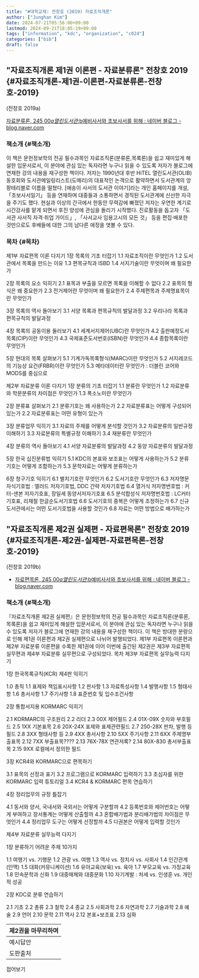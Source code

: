 ```yaml
---
title: "#대학교재: 전창호 (2019) 자료조직개론"
author: ["Junghan Kim"]
date: 2024-07-21T05:56:00+09:00
lastmod: 2024-09-21T18:05:19+09:00
tags: ["information", "kdc", "organization", "c024"]
categories: ["bib"]
draft: false
---
```


## "자료조직개론 제1권 이론편 - 자료분류론" 전창호 2019 {#자료조직개론-제1권-이론편-자료분류론-전창호-2019}

(전창호 2019a)

[자료분류론, 245 00$a열린도서관 :$b예비사서와 초보사서를 위해 : 네이버 블로그 - blog.naver.com](https://blog.naver.com/PostList.naver?blogId=chjeon&from=postList&categoryNo=40)


### 책소개 {#책소개}

이 책은 문헌정보학의 전공 필수과목인 자료조직론(분류론,목록론)을 쉽고 재미있게 해설한 입문서로서, 이 분야에 관심 있는 독자라면 누구나 읽을 수 있도록 저자가 블로그에 연재한 강의 내용을 재구성한 책이다. 저자는 1990년대 후반 HiTEL 열린도서관(OLIB) 동호회와 도서관메일링리스트(도메리)의 대표적인 논객으로 활약하면서 도서관계의 앙팡테리블로 이름을 떨쳤다. [애송이 사서의 도서관 이야기]라는 개인 홈페이지를 개설, 「초보사서일기」 등을 연재하며 대중들과 소통하면서 경직된 도서관계에 신선한 자극을 주기도 했다. 현실과 이상의 간극에서 한동안 무력감에 빠졌던 저자는 우연한 계기로 시간강사를 맡게 되면서 후진 양성에 관심을 돌리기 시작했다. 진로활동을 돕고자 「도서관 사서직 자격·취업 가이드」, 「사서교사 임용고시의 모든 것」 등을 편집·배포한 것만으로도 후배들에 대한 그의 남다른 애정을 엿볼 수 있다.


### 목차 {#목차}

제1부 자료편목 이론 다지기 1장 목록의 기초 터잡기 1.1 자료조직이란 무엇인가 1.2 도서관에서 목록을 만드는 이유 1.3 편목규칙과 ISBD 1.4 서지기술이란 무엇이며 왜 필요한가

2장 목록의 요소 익히기 2.1 표목과 부출을 모르면 목록을 이해할 수 없다 2.2 표목의 형식은 왜 중요한가 2.3 전거제어란 무엇이며 왜 필요한가 2.4 주제편목과 주제명표목이란 무엇인가

3장 목록의 역사 돌아보기 3.1 서양 목록과 편목규칙의 발달과정 3.2 우리나라 목록과 편목규칙의 발달과정

4장 목록의 공동이용 둘러보기 4.1 세계서지제어(UBC)란 무엇인가 4.2 출판예정도서목록(CIP)이란 무엇인가 4.3 국제표준도서번호(ISBN)란 무엇인가 4.4 종합목록이란 무엇인가

5장 현대의 목록 살펴보기 5.1 기계가독목록형식(MARC)이란 무엇인가 5.2 서지레코드의 기능상 요건(FRBR)이란 무엇인가 5.3 메타데이터란 무엇인가 : 더블린 코어와 MODS를 중심으로

제2부 자료분류 이론 다지기 1장 분류의 기초 터잡기 1.1 분류란 무엇인가 1.2 자료분류와 학문분류의 차이점은 무엇인가 1.3 폭소노미란 무엇인가

2장 분류표 살펴보기 2.1 분류기호는 왜 사용하는가 2.2 자료분류표는 어떻게 구성되어 있는가 2.2 자료분류표는 어떤 유형이 있는가

3장 분류업무 익히기 3.1 자료의 주제를 어떻게 분석할 것인가 3.2 자료분류의 일반규정 이해하기 3.3 자료분류의 특별규정 이해하기 3.4 재분류란 무엇인가

4장 분류의 역사 돌아보기 4.1 서양 자료분류의 발달과정 4.2 동양 자료분류의 발달과정

5장 한국 십진분류법 익히기 5.1 KDC의 본표와 보조표는 어떻게 사용하는가 5.2 분류기호는 어떻게 조합하는가 5.3 문학자료는 어떻게 분류하는가

6장 청구기호 익히기 6.1 별치기호란 무엇인가 6.2 도서기호란 무엇인가 6.3 저자명문자식기호법 : 엘러드 저자기호법, DDC 간략 저자기호법 6.4 열거식 저자명번호법 : 커터-샌본 저자기호표, 장일세 동양서저자기호표 6.5 분석합성식 저자명번호법 : LC커터기호표, 리재철 한글순도서기호법 6.6 도서기호의 중복은 어떻게 조정하는가 6.7 신규 도서관에서는 어떤 도서기호법을 사용할 것인가 6.8 자료는 어떤 방법으로 배가하는가


## "자료조직개론 제2권 실제편 - 자료편목론" 전창호 2019 {#자료조직개론-제2권-실제편-자료편목론-전창호-2019}

(전창호 2019b)

-   [자료편목론, 245 00$a열린도서관 :$b예비사서와 초보사서를 위해 : 네이버 블로그 - blog.naver.com](https://blog.naver.com/PostList.naver?blogId=chjeon&from=postList&categoryNo=39)


### 책소개 {#책소개}

『자료조직개론 제2권 실제편』은 문헌정보학의 전공 필수과목인 자료조직론(분류론,목록론)을 쉽고 재미있게 해설한 입문서로서, 이 분야에 관심 있는 독자라면 누구나 읽을 수 있도록 저자가 블로그에 연재한 강의 내용을 재구성한 책이다. 이 책은 방대한 분량으로 인해 제1권 이론편과 제2권 실제편으로 나뉘어 발행되었다. 제1부 자료편목 이론편과 제2부 자료분류 이론편을 수록한 제1권에 이어 이번에 출간된 제2권은 제3부 자료편목 실무편과 제4부 자료분류 실무편으로 구성되었다. 목차 제3부 자료편목 실무능력 다지기

1장 한국목록규칙(KCR) 제4판 익히기

1.0 총칙 1.1 표제와 책임표시사항 1.2 판사항 1.3 자료특성사항 1.4 발행사항 1.5 형태사항 1.6 총서사항 1.7 주기사항 1.8 표준번호 및 입수조건사항

2장 통합서지용 KORMARC 익히기

2.1 KORMARC의 구조원리 2.2 리더 2.3 00X 제어필드 2.4 01X-09X 숫자와 부호필드 2.5 1XX 기본표목 2.6 20X-24X 표제와 표제관련필드 2.7 250-28X 판차, 발행 등 필드 2.8 3XX 형태사항 등 2.9 4XX 총서사항 2.10 5XX 주기사항 2.11 6XX 주제명부출표목 2.12 7XX 부출표목???? 2.13 76X-78X 연관저록? 2.14 80X-830 총서부출표목 2.15 9XX 로컬에서 정의한 필드

3장 KCR4와 KORMARC으로 편목하기

3.1 표목의 선정과 표기 3.2 프로그램으로 KORMARC 입력하기 3.3 초심자를 위한 KORMARC 입력 튜토리얼 3.4 KCR4 &amp; KORMARC 편목 연습하기

4장 정리업무의 규정 틀잡기

4.1 동서와 양서, 국내서와 국외서는 어떻게 구분할까 4.2 등록번호와 제어번호는 어떻게 부여하고 장서통계는 어떻게 산출할까 4.3 혼합배가법과 분리배가법의 차이점은 무엇인가 4.4 정리업무 도구는 어떻게 선정할까 4.5 다권본은 어떻게 입력할 것인가

제4부 자료분류 실무능력 다지기

1장 분류하기 어려운 주제 10가지

1.1 여행기 vs. 기행문 1.2 관광 vs. 여행 1.3 역사 vs. 정치사 vs. 사회사 1.4 인간관계(인맥) 1.5 대화(커뮤니케이션) 1.6 유아교육(보육) vs. 육아 1.7 부모교육 vs. 가정교육 1.8 민속문학과 신화 1.9 대중매체와 대중문화 1.10 자기계발 : 처세 vs. 인생훈 vs. 개인적 성공

2장 KDC로 분류 연습하기

2.1 기초 2.2 총류 2.3 철학 2.4 종교 2.5 사회과학 2.6 자연과학 2.7 기술과학 2.8 예술 2.9 언어 2.10 문학 2.11 역사 2.12 본표+보조표 2.13 심화

| 제2권을 마무리하며 |
|------------|
| 예시답안   |
| 도판출처   |

접어보기
